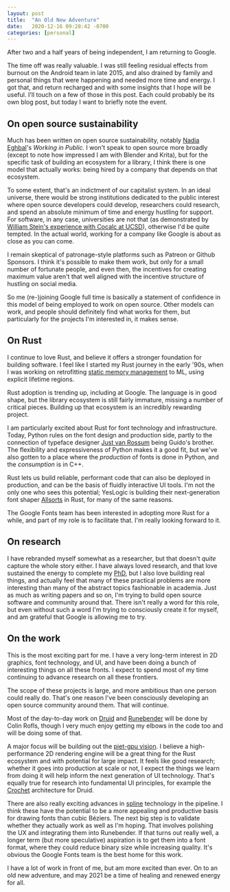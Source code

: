 ```yaml
---
layout: post
title:  "An Old New Adventure"
date:   2020-12-16 09:28:42 -0700
categories: [personal]
---
```

After two and a half years of being independent, I am returning to Google.

The time off was really valuable. I was still feeling residual effects from burnout on the Android team in late 2015, and also drained by family and personal things that were happening and needed more time and energy. I got that, and return recharged and with some insights that I hope will be useful. I'll touch on a few of those in this post. Each could probably be its own blog post, but today I want to briefly note the event.

## On open source sustainability

Much has been written on open source sustainability, notably [Nadia Eghbal]'s *Working in Public.* I won't speak to open source more broadly (except to note how impressed I am with Blender and Krita), but for the specific task of building an ecosystem for a library, I think there is one model that actually works: being hired by a company that depends on that ecosystem.

To some extent, that's an indictment of our capitalist system. In an ideal universe, there would be strong institutions dedicated to the public interest where open source developers could develop, researchers could research, and spend an absolute minimum of time and energy hustling for support. For software, in any case, universities are not that (as demonstrated by [William Stein's experience with Cocalc at UCSD][stein on leaving ucsd]), otherwise I'd be quite tempted. In the actual world, working for a company like Google is about as close as you can come.

I remain skeptical of patronage-style platforms such as Patreon or Github Sponsors. I think it's possible to make them work, but only for a small number of fortunate people, and even then, the incentives for creating maximum value aren't that well aligned with the incentive structure of hustling on social media.

So me (re-)joining Google full time is basically a statement of confidence in this model of being employed to work on open source. Other models can work, and people should definitely find what works for them, but particularly for the projects I'm interested in, it makes sense.

## On Rust

I continue to love Rust, and believe it offers a stronger foundation for building software. I feel like I started my Rust journey in the early '90s, when I was working on retrofitting [static memory management] to ML, using explicit lifetime regions.

Rust adoption is trending up, including at Google. The language is in good shape, but the library ecosystem is still fairly immature, missing a number of critical pieces. Building up that ecosystem is an incredibly rewarding project.

I am particularly excited about Rust for font technology and infrastructure. Today, Python rules on the font design and production side, partly to the connection of typeface designer [Just van Rossum] being Guido's brother. The flexibility and expressiveness of Python makes it a good fit, but we've also gotten to a place where the *production* of fonts is done in Python, and the *consumption* is in C++.

Rust lets us build reliable, performant code that can also be deployed in production, and can be the basis of fluidly interactive UI tools. I'm not the only one who sees this potential; YesLogic is building their next-generation font shaper [Allsorts] in Rust, for many of the same reasons.

The Google Fonts team has been interested in adopting more Rust for a while, and part of my role is to facilitate that. I'm really looking forward to it.

## On research

I have rebranded myself somewhat as a researcher, but that doesn't *quite* capture the whole story either. I have always loved research, and that love sustained the energy to complete my [PhD], but I also love building real things, and actually feel that many of these practical problems are more interesting than many of the abstract topics fashionable in academia. Just as much as writing papers and so on, I'm trying to build open source software and community around that. There isn't really a word for this role, but even without such a word I'm trying to consciously create it for myself, and am grateful that Google is allowing me to try.

## On the work

This is the most exciting part for me. I have a very long-term interest in 2D graphics, font technology, and UI, and have been doing a bunch of interesting things on all these fronts. I expect to spend most of my time continuing to advance research on all these frontiers.

The scope of these projects is large, and more ambitious than one person could really do. That's one reason I've been consciously developing an open source community around them. That will continue.

Most of the day-to-day work on [Druid] and [Runebender] will be done by Colin Rofls, though I very much enjoy getting my elbows in the code too and will be doing some of that.

A major focus will be building out the [piet-gpu vision]. I believe a high-performance 2D rendering engine will be a great thing for the Rust ecosystem and with potential for large impact. It feels like good research; whether it goes into production at scale or not, I expect the things we learn from doing it will help inform the next generation of UI technology. That's equally true for research into fundamental UI principles, for example the [Crochet] architecture for Druid.

There are also really exciting advances in [spline] technology in the pipeline. I think these have the potential to be a more appealing and productive basis for drawing fonts than cubic Béziers. The next big step is to validate whether they actually work as well as I'm hoping. That involves polishing the UX and integrating them into Runebender. If that turns out really well, a longer term (but more speculative) aspiration is to get them into a font format, where they could reduce binary size while increasing quality. It's obvious the Google Fonts team is the best home for this work.

I have a lot of work in front of me, but am more excited than ever. On to an old new adventure, and may 2021 be a time of healing and renewed energy for all.

[stein on leaving ucsd]: https://blog.cocalc.com/2019/04/12/should-i-resign-from-my-full-professor-job-to-work-fulltime-on-cocalc.html
[Nadia Eghbal]: https://nadiaeghbal.com/
[Druid]: https://github.com/linebender/druid
[Runebender]: https://github.com/linebender/runebender
[piet-gpu vision]: https://github.com/linebender/piet-gpu/blob/master/doc/vision.md
[Crochet]: https://raphlinus.github.io/rust/druid/2020/09/25/principled-reactive-ui.html
[spline]: https://github.com/linebender/spline
[static memory management]: https://theory.stanford.edu/~aiken/publications/papers/pldi95.pdf
[PhD]: https://levien.com/phd/phd.html
[Just van Rossum]: https://medium.com/type-thursday/learning-python-makes-you-a-better-designer-an-interview-with-just-van-rossum-8d4758c192d8
[Allsorts]: https://github.com/yeslogic/allsorts
